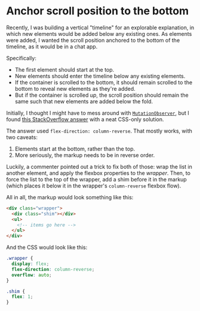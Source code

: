 # Anchor scroll position to the bottom

Recently, I was building a vertical "timeline" for an explorable explanation, in which new elements would be added below any existing ones. As elements were added, I wanted the scroll position anchored to the bottom of the timeline, as it would be in a chat app.

Specifically:

- The first element should start at the top.
- New elements should enter the timeline below any existing elements.
- If the container is scrolled to the bottom, it should remain scrolled to the bottom to reveal new elements as they're added.
- But if the container is scrolled _up_, the scroll position should remain the same such that new elements are added below the fold.

Initially, I thought I might have to mess around with [`MutationObserver`](https://developer.mozilla.org/en-US/docs/Web/API/MutationObserver), but I found [this StackOverflow answer](https://stackoverflow.com/a/44051405) with a neat CSS-only solution.

The answer used `flex-direction: column-reverse`. That mostly works, with two caveats:

1. Elements start at the bottom, rather than the top.
2. More seriously, the markup needs to be in reverse order.

Luckily, a commenter pointed out a trick to fix both of those: wrap the list in another element, and apply the flexbox properties to the _wrapper_. Then, to force the list to the top of the wrapper, add a shim before it in the markup (which places it below it in the wrapper's `column-reverse` flexbox flow).

All in all, the markup would look something like this:

```html
<div class="wrapper">
  <div class="shim"></div>
  <ul>
    <!-- items go here -->
  </ul>
</div>
```

And the CSS would look like this:

```css
.wrapper {
  display: flex;
  flex-direction: column-reverse;
  overflow: auto;
}

.shim {
  flex: 1;
}
```

